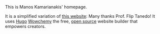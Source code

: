 This is Manos Kamarianakis' homepage. 

It is a simplified variation of [this website](https://github.com/fliptanedo/FlipWebsite2023): Many thanks Prof. Flip Tanedo!
It uses [Hugo](http://gohugo.io) [Wowchemy](https://wowchemy.com/?utm_campaign=poweredby/)
the free, [open source](https://github.com/wowchemy/wowchemy-hugo-themes) website builder that empowers creators.

